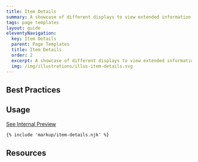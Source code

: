 ```yaml
---
title: Item Details
summary: A showcase of different displays to view extended information.
tags: page templates
layout: guide
eleventyNavigation:
  key: Item Details
  parent: Page Templates
  title: Item Details
  order: 2
  excerpt: A showcase of different displays to view extended information.
  img: /img/illustrations/illus-item-details.svg
---
```


## Best Practices


## Usage

<a class="btn btn-primary" href="/page-templates/item-details-internal/" target="_blank">See Internal Preview</a>

``` html
{% include 'markup/item-details.njk' %}
```

## Resources








